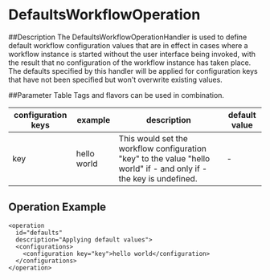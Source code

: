 # DefaultsWorkflowOperation

##Description
The DefaultsWorkflowOperationHandler is used to define default workflow configuration values that are in effect in cases
where a workflow instance is started without the user interface being invoked, with the result that no configuration of
the workflow instance has taken place. The defaults specified by this handler will be applied for configuration keys
that have not been specified but won't overwrite existing values.

##Parameter Table
Tags and flavors can be used in combination.

|configuration keys|example|description|default value|
|------------------|-------|-----------|-------------|
|key|hello world|This would set the workflow configuration "key" to the value "hello world" if - and only if - the key is undefined.|-|

## Operation Example

    <operation
      id="defaults"
      description="Applying default values">
      <configurations>
        <configuration key="key">hello world</configuration>
      </configurations>
    </operation>
